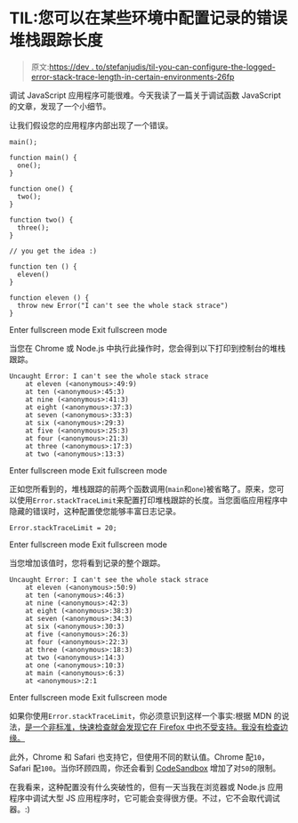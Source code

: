 # TIL:您可以在某些环境中配置记录的错误堆栈跟踪长度

> 原文:[https://dev . to/stefanjudis/til-you-can-configure-the-logged-error-stack-trace-length-in-certain-environments-26fp](https://dev.to/stefanjudis/til-you-can-configure-the-logged-error-stack-trace-length-in-certain-environments-26fp)

调试 JavaScript 应用程序可能很难。今天我读了一篇关于调试函数 JavaScript 的文章，发现了一个小细节。

让我们假设您的应用程序内部出现了一个错误。

```
main();

function main() {
  one();
}

function one() {
  two();
}

function two() {
  three();
}

// you get the idea :)

function ten () {
  eleven()
}

function eleven () {
  throw new Error("I can't see the whole stack strace")
} 
```

Enter fullscreen mode Exit fullscreen mode

当您在 Chrome 或 Node.js 中执行此操作时，您会得到以下打印到控制台的堆栈跟踪。

```
Uncaught Error: I can't see the whole stack strace
    at eleven (<anonymous>:49:9)
    at ten (<anonymous>:45:3)
    at nine (<anonymous>:41:3)
    at eight (<anonymous>:37:3)
    at seven (<anonymous>:33:3)
    at six (<anonymous>:29:3)
    at five (<anonymous>:25:3)
    at four (<anonymous>:21:3)
    at three (<anonymous>:17:3)
    at two (<anonymous>:13:3) 
```

Enter fullscreen mode Exit fullscreen mode

正如您所看到的，堆栈跟踪的前两个函数调用(`main`和`one`)被省略了。原来，您可以使用`Error.stackTraceLimit`来配置打印堆栈跟踪的长度。当您面临应用程序中隐藏的错误时，这种配置使您能够丰富日志记录。

```
Error.stackTraceLimit = 20; 
```

Enter fullscreen mode Exit fullscreen mode

当您增加该值时，您将看到记录的整个跟踪。

```
Uncaught Error: I can't see the whole stack strace
    at eleven (<anonymous>:50:9)
    at ten (<anonymous>:46:3)
    at nine (<anonymous>:42:3)
    at eight (<anonymous>:38:3)
    at seven (<anonymous>:34:3)
    at six (<anonymous>:30:3)
    at five (<anonymous>:26:3)
    at four (<anonymous>:22:3)
    at three (<anonymous>:18:3)
    at two (<anonymous>:14:3)
    at one (<anonymous>:10:3)
    at main (<anonymous>:6:3)
    at <anonymous>:2:1 
```

Enter fullscreen mode Exit fullscreen mode

如果你使用`Error.stackTraceLimit`，你必须意识到这样一个事实:根据 MDN 的说法，[是一个非标准，快速检查就会发现它在 Firefox 中也不受支持。我没有检查边缘。](https://developer.mozilla.org/en-US/docs/Web/JavaScript/Microsoft_Extensions/Error.stackTraceLimit)

此外，Chrome 和 Safari 也支持它，但使用不同的默认值。Chrome 配`10`，Safari 配`100`。当你环顾四周，你还会看到 [CodeSandbox](https://codesandbox.io) 增加了对`50`的限制。

在我看来，这种配置没有什么突破性的，但有一天当我在浏览器或 Node.js 应用程序中调试大型 JS 应用程序时，它可能会变得很方便。不过，它不会取代调试器。:)